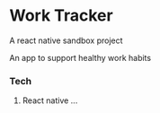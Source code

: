 # Work Tracker

A react native sandbox project

An app to support healthy work habits

### Tech

1. React native
   ...

